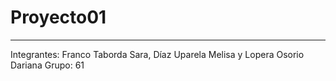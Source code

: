 # Proyecto01
***

Integrantes: Franco Taborda Sara,
             Díaz Uparela Melisa y
             Lopera Osorio Dariana
Grupo: 61            
